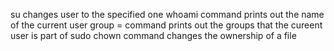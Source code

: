 su changes user to the specified one
whoami command prints out the name of the current user
group = command prints out the groups that the cureent user is part of
sudo chown command changes the ownership of a file
